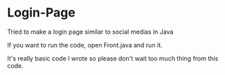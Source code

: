 # Login-Page
Tried to make a login page similar to social medias in Java

If you want to run the code, open Front.java and run it.

It's really basic code I wrote so please don't wait too much thing from this code.
